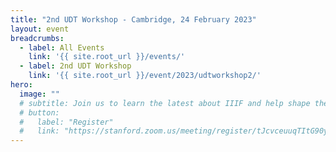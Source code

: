 ```yaml
---
title: "2nd UDT Workshop - Cambridge, 24 February 2023"
layout: event
breadcrumbs:
  - label: All Events
    link: '{{ site.root_url }}/events/'
  - label: 2nd UDT Workshop
    link: '{{ site.root_url }}/event/2023/udtworkshop2/'
hero:
  image: ""
  # subtitle: Join us to learn the latest about IIIF and help shape the future of the community.
  # button:
  #   label: "Register"
  #   link: "https://stanford.zoom.us/meeting/register/tJcvceuuqTItG90yow4P0cusIHCBDp27UYiS"
---
```

